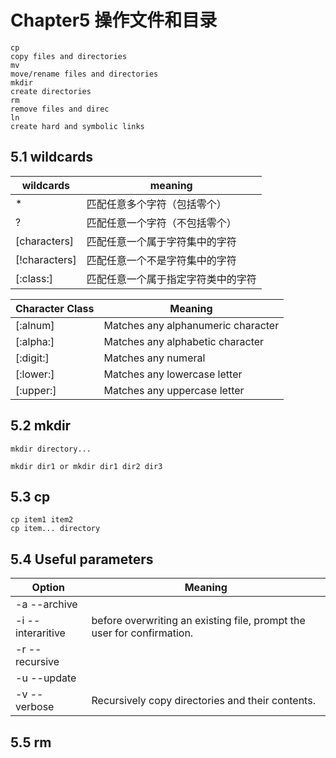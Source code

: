 Chapter5 操作文件和目录
========================
```shellscript
cp
copy files and directories
mv
move/rename files and directories
mkdir
create directories
rm
remove files and direc
ln
create hard and symbolic links
```
## 5.1 wildcards
wildcards    | meaning
-------------|------------
\*           | 匹配任意多个字符（包括零个）
?            | 匹配任意一个字符（不包括零个）
[characters] | 匹配任意一个属于字符集中的字符
[!characters]| 匹配任意一个不是字符集中的字符
[:class:]    | 匹配任意一个属于指定字符类中的字符

Character Class | Meaning
------------ | -----
[:alnum] | Matches any alphanumeric character
[:alpha:] | Matches any alphabetic character
[:digit:] | Matches any numeral
[:lower:] | Matches any lowercase letter
[:upper:] | Matches any uppercase letter
## 5.2 mkdir
```
mkdir directory...

mkdir dir1 or mkdir dir1 dir2 dir3
```
## 5.3 cp
```
cp item1 item2
cp item... directory
```
## 5.4 Useful parameters
Option            | Meaning
------------------|----------
-a --archive      |
-i --interaritive |before overwriting an existing file, prompt the user for confirmation.
-r --recursive    |
-u --update       |
-v --verbose      |  Recursively copy directories and their contents. 
## 5.5 rm

